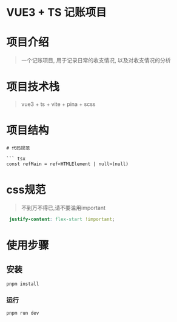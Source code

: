 # VUE3 + TS 记账项目

# 项目介绍
> 一个记账项目, 用于记录日常的收支情况, 以及对收支情况的分析

# 项目技术栈
> vue3 + ts + vite + pina + scss

# 项目结构

```
# 代码规范

``` tsx
const refMain = ref<HTMLElement | null>(null)
```

# css规范
> 不到万不得已,请不要滥用important
```scss
 justify-content: flex-start !important;
```

# 使用步骤

## 安装
```
pnpm install 
```

### 运行
```
pnpm run dev
```